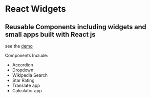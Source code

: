 # React Widgets 

## Reusable Components including widgets and small apps built with React js

see the [demo](https://widgets-cheikhtijani.vercel.app)


Components Include:
- Accordion
- Dropdown
- Wikipedia Search
- Star Rating
- Translate app
- Calculator app